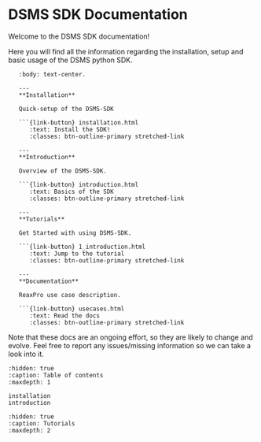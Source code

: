 # DSMS SDK Documentation

Welcome to the DSMS SDK documentation!

Here you will find all the information regarding the installation, setup and basic usage of the DSMS python SDK.


````{panels}
   :body: text-center.

   ---
   **Installation**

   Quick-setup of the DSMS-SDK

   ```{link-button} installation.html
      :text: Install the SDK!
      :classes: btn-outline-primary stretched-link

   ---
   **Introduction**

   Overview of the DSMS-SDK.

   ```{link-button} introduction.html
      :text: Basics of the SDK
      :classes: btn-outline-primary stretched-link

   ---
   **Tutorials**

   Get Started with using DSMS-SDK.

   ```{link-button} 1_introduction.html
      :text: Jump to the tutorial
      :classes: btn-outline-primary stretched-link

   ---
   **Documentation**

   ReaxPro use case description.

   ```{link-button} usecases.html
      :text: Read the docs
      :classes: btn-outline-primary stretched-link

````

Note that these docs are an ongoing effort, so they are likely to change and evolve.
Feel free to report any issues/missing information so we can take a look into it.

```{toctree}
:hidden: true
:caption: Table of contents
:maxdepth: 1

installation
introduction
```

```{toctree}
:hidden: true
:caption: Tutorials
:maxdepth: 2
```
